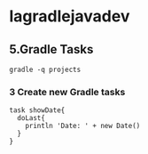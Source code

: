 # lagradlejavadev
## 5.Gradle Tasks
```
gradle -q projects
```

### 3 Create new Gradle tasks
```
task showDate{
  doLast{
    println 'Date: ' + new Date()
  }
}
```
